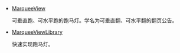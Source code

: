 * [MarqueeView](https://github.com/sunfusheng/MarqueeView)

    可垂直跑、可水平跑的跑马灯。学名为可垂直翻、可水平翻的翻页公告。
* [MarqueeViewLibrary](https://github.com/gongwen/MarqueeViewLibrary)

    快速实现跑马灯。